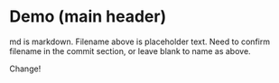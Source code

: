# Demo (main header)

md is markdown. Filename above is placeholder text. Need to confirm filename in the commit section, or leave blank to name as above.

Change!
